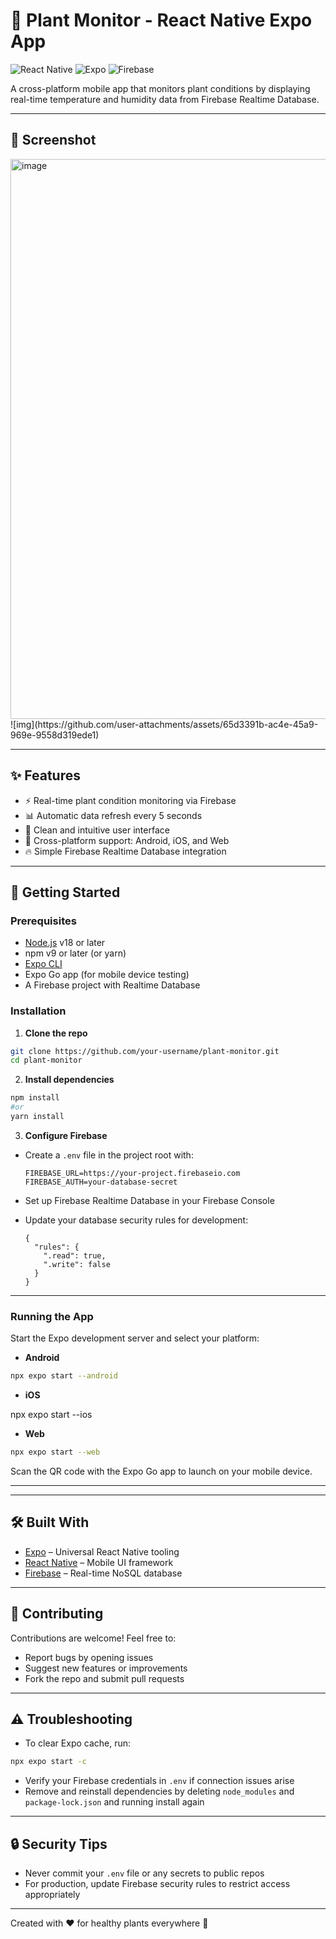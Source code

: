 # 🌿 Plant Monitor - React Native Expo App

![React Native](https://img.shields.io/badge/react_native-%2320232a.svg?style=for-the-badge&logo=react&logoColor=%2361DAFB)
![Expo](https://img.shields.io/badge/expo-1C1E24?style=for-the-badge&logo=expo&logoColor=#D04A37)
![Firebase](https://img.shields.io/badge/Firebase-039BE5?style=for-the-badge&logo=Firebase&logoColor=white)

A cross-platform mobile app that monitors plant conditions by displaying real-time temperature and humidity data from Firebase Realtime Database.

---

## 📸 Screenshot

<img width="662" height="896" alt="image" src="https://github.com/user-attachments/assets/1254399d-0a2e-4701-bc78-5f2a9f5aed75" />
![img](https://github.com/user-attachments/assets/65d3391b-ac4e-45a9-969e-9558d319ede1)


---

## ✨ Features

- ⚡ Real-time plant condition monitoring via Firebase  
- 📊 Automatic data refresh every 5 seconds  
- 🌱 Clean and intuitive user interface  
- 📱 Cross-platform support: Android, iOS, and Web  
- 🔥 Simple Firebase Realtime Database integration

---

## 🚀 Getting Started

### Prerequisites

- [Node.js](https://nodejs.org/) v18 or later  
- npm v9 or later (or yarn)  
- [Expo CLI](https://docs.expo.dev/get-started/installation/)  
- Expo Go app (for mobile device testing)  
- A Firebase project with Realtime Database

### Installation

1. **Clone the repo**

```bash 
git clone https://github.com/your-username/plant-monitor.git
cd plant-monitor
```

2. **Install dependencies**
```bash
npm install 
#or
yarn install
```

3. **Configure Firebase**

- Create a `.env` file in the project root with:

  ```
  FIREBASE_URL=https://your-project.firebaseio.com
  FIREBASE_AUTH=your-database-secret
  ```

- Set up Firebase Realtime Database in your Firebase Console  
- Update your database security rules for development:

  ```
  {
    "rules": {
      ".read": true,
      ".write": false
    }
  }
  ```

---

### Running the App

Start the Expo development server and select your platform:

- **Android**

```bash
npx expo start --android
```
- **iOS**

npx expo start --ios

- **Web**

```bash
npx expo start --web
```
Scan the QR code with the Expo Go app to launch on your mobile device.

---

---

## 🛠️ Built With

- [Expo](https://expo.dev/) – Universal React Native tooling  
- [React Native](https://reactnative.dev/) – Mobile UI framework  
- [Firebase](https://firebase.google.com/) – Real-time NoSQL database  

---

## 🤝 Contributing

Contributions are welcome! Feel free to:

- Report bugs by opening issues  
- Suggest new features or improvements  
- Fork the repo and submit pull requests  

---

## ⚠️ Troubleshooting

- To clear Expo cache, run:

```bash
npx expo start -c
```

- Verify your Firebase credentials in `.env` if connection issues arise  
- Remove and reinstall dependencies by deleting `node_modules` and `package-lock.json` and running install again

---

## 🔒 Security Tips

- Never commit your `.env` file or any secrets to public repos  
- For production, update Firebase security rules to restrict access appropriately  

---


Created with ❤️ for healthy plants everywhere 🌱







